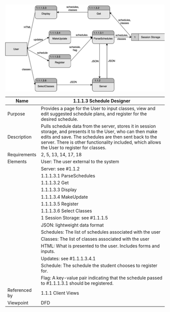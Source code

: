 ![Design Document](TeamThreeFiles/1.1.1.3.svg)

| Name | 1.1.1.3 Schedule Designer |
| ----------- | ---------- |
| Purpose | Provides a page for the User to input classes, view and edit suggested schedule plans, and register for the desired schedule. |
| Description | Pulls schedule data from the server, stores it in session storage, and presents it to the User, who can then make edits and save. The schedules are then sent back to the server. There is other functionality included, which allows the User to register for classes. |
| Requirements | 2, 5, 13, 14, 17, 18 |
| Elements | User: The user external to the system |
|          | Server: see #1.1.2 |
|          | 1.1.1.3.1 ParseSchedules |
|          | 1.1.1.3.2 Get |
|          | 1.1.1.3.3 Display |
|          | 1.1.1.3.4 MakeUpdate |
|          | 1.1.1.3.5 Register |
|          | 1.1.1.3.6 Select Classes |
|          | 1 Session Storage: see #1.1.1.5 |
|          | JSON: lightweight data format |
|          | Schedules: The list of schedules associated with the user |
|          | Classes: The list of classes associated with the user |
|          | HTML: What is presented to the user. Includes forms and inputs. |
|          | Updates: see #1.1.1.3.4.1 |
|          | Schedule: The schedule the student chooses to register for. |
|          | Flag: A key-value pair indicating that the schedule passed to #1.1.1.3.1 should be registered. |
| Referenced by | 1.1.1 Client Views |
| Viewpoint | DFD |
